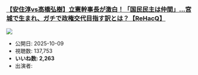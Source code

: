 ### [【安住淳vs高橋弘樹】立憲幹事長が激白！「国民民主は仲間」…宮城で生まれ、ガチで政権交代目指す訳とは？【ReHacQ】](https://www.youtube.com/watch?v=1o0L064oDpI)
[![](https://img.youtube.com/vi/1o0L064oDpI/sddefault.jpg)](https://www.youtube.com/watch?v=1o0L064oDpI)
-   公開日: 2025-10-09
-   視聴数: 137,753
-   **いいね数: 2,263**
-   出演者: 
